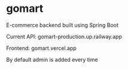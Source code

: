 # gomart

E-commerce backend built using Spring Boot

Current API: gomart-production.up.railway.app

Frontend: gomart.vercel.app

By default admin is added every time
